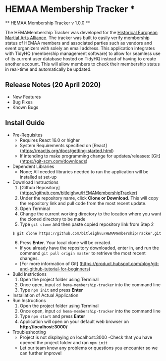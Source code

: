 # HEMAA Membership Tracker  * 
** HEMAA Membership Tracker v 1.0.0 **

The HEMAMembership Tracker was developed for the [Historical European Martial Arts Alliance](https://www.hemaalliance.com/). The tracker was built to easily verify membership status of HEMAA members and associated parties such as vendors and event organizers with solely an email address. This application integrates with TidyHQ (membership management software) to allow for seamless use of its current user database hosted on TidyHQ instead of having to create another account. This will allow members to check their membership status in real-time and automatically be updated.

## Release Notes (20 April 2020) ##
- New Features 
- Bug Fixes
- Known Bugs

## Install Guide ##
- Pre-Requisites 
  - Requires React 16.0 or higher
  - System Requirements specified on [React] (https://reactjs.org/docs/getting-started.html)
  - If intending to make programming change for updates/releases: [Git] (https://git-scm.com/downloads)
- Dependent Libraries
  - None; All needed libraries needed to run the application will be installed at set-up
- Download Instructions
  1. [Github Repository] (https://github.com/bitleighvu/HEMAMembershipTracker)
  2. Under the repository name, click **Clone or Download**. This will copy the repository link and pull code from the most recent update. 
  3. Open Terminal
  4. Change the current working directory to the location where you want the cloned directory to be made
  5. Type `git clone` and then paste copied repository link from Step 2
    ```
    $ git clone https://github.com/bitleighvu/HEMAMembershipTracker.git
    ```
  6. Press **Enter**. Your local clone will be created.
  - If you already have the repository downloaded, enter in, and run the command `git pull origin master` to retrieve the most recent changes.
  - [For more information of Git] (https://product.hubspot.com/blog/git-and-github-tutorial-for-beginners)
- Build Instrictions
  1. Open the project folder using Terminal
  2. Once open, input `cd hema-membership-tracker` into the command line 
  3. Type `npm init` and press **Enter**
- Installation of Actual Application
- Run Instructions
  1. Open the project folder using Terminal
  2. Once open, input `cd hema-membership-tracker` into the command line 
  3. Type `npm start` and press **Enter**
  4. Application will open on your default web browser on **http://localhost:3000/**
- Troubleshooting
  - Project is not displaying on localhost:3000
    -Check that you have opened the project folder and ran `npm init`
  - Let our team know any problems or questions you encounter so we can further improve! 
